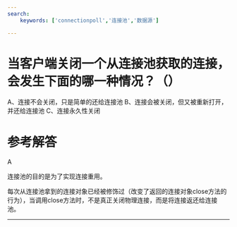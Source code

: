 ```yaml
---
search:
    keywords: ['connectionpoll','连接池','数据源']

---
```


# 当客户端关闭一个从连接池获取的连接，会发生下面的哪一种情况？（）
A、连接不会关闭，只是简单的还给连接池
B、连接会被关闭，但又被重新打开，并还给连接池
C、连接永久性关闭

# 参考解答

A

连接池的目的是为了实现连接重用。

每次从连接池拿到的连接对象已经被修饰过（改变了返回的连接对象close方法的行为），当调用close方法时，不是真正关闭物理连接，而是将连接返还给连接池。

---

